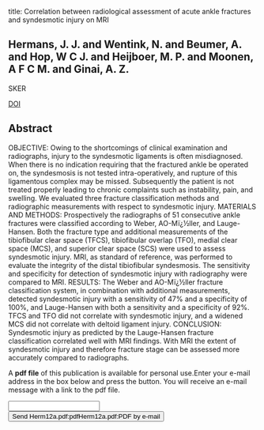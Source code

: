 title: Correlation between radiological assessment of acute ankle fractures and syndesmotic injury on MRI

## Hermans, J. J. and Wentink, N. and Beumer, A. and Hop, W C J. and Heijboer, M. P. and Moonen, A F C M. and Ginai, A. Z.
SKER

<a href="https://doi.org/10.1007/s00256-011-1284-2">DOI</a>

## Abstract
OBJECTIVE: Owing to the shortcomings of clinical examination and radiographs, injury to the syndesmotic ligaments is often misdiagnosed. When there is no indication requiring that the fractured ankle be operated on, the syndesmosis is not tested intra-operatively, and rupture of this ligamentous complex may be missed. Subsequently the patient is not treated properly leading to chronic complaints such as instability, pain, and swelling. We evaluated three fracture classification methods and radiographic measurements with respect to syndesmotic injury. MATERIALS AND METHODS: Prospectively the radiographs of 51 consecutive ankle fractures were classified according to Weber, AO-Mï¿½ller, and Lauge-Hansen. Both the fracture type and additional measurements of the tibiofibular clear space (TFCS), tibiofibular overlap (TFO), medial clear space (MCS), and superior clear space (SCS) were used to assess syndesmotic injury. MRI, as standard of reference, was performed to evaluate the integrity of the distal tibiofibular syndesmosis. The sensitivity and specificity for detection of syndesmotic injury with radiography were compared to MRI. RESULTS: The Weber and AO-Mï¿½ller fracture classification system, in combination with additional measurements, detected syndesmotic injury with a sensitivity of 47% and a specificity of 100%, and Lauge-Hansen with both a sensitivity and a specificity of 92%. TFCS and TFO did not correlate with syndesmotic injury, and a widened MCS did not correlate with deltoid ligament injury. CONCLUSION: Syndesmotic injury as predicted by the Lauge-Hansen fracture classification correlated well with MRI findings. With MRI the extent of syndesmotic injury and therefore fracture stage can be assessed more accurately compared to radiographs.

A <b>pdf file</b> of this publication is available for personal use.Enter your e-mail address in the box below and press the button. You will receive an e-mail message with a link to the pdf file.
<form action="sender.php">  <input type="text" name="email">  <input type="submit" value="Send Herm12a.pdf:pdfHerm12a.pdf:PDF by e-mail"></form>